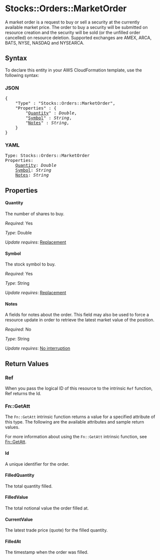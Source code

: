# Stocks::Orders::MarketOrder

A market order is a request to buy or sell a security at the currently available market price. The order to buy a security will be submitted on resource creation and the security will be sold (or the unfilled order cancelled) on resource deletion. Supported exchanges are AMEX, ARCA, BATS, NYSE, NASDAQ and NYSEARCA.

## Syntax

To declare this entity in your AWS CloudFormation template, use the following syntax:

### JSON

<pre>
{
    "Type" : "Stocks::Orders::MarketOrder",
    "Properties" : {
        "<a href="#quantity" title="Quantity">Quantity</a>" : <i>Double</i>,
        "<a href="#symbol" title="Symbol">Symbol</a>" : <i>String</i>,
        "<a href="#notes" title="Notes">Notes</a>" : <i>String</i>,
    }
}
</pre>

### YAML

<pre>
Type: Stocks::Orders::MarketOrder
Properties:
    <a href="#quantity" title="Quantity">Quantity</a>: <i>Double</i>
    <a href="#symbol" title="Symbol">Symbol</a>: <i>String</i>
    <a href="#notes" title="Notes">Notes</a>: <i>String</i>
</pre>

## Properties

#### Quantity

The number of shares to buy.

_Required_: Yes

_Type_: Double

_Update requires_: [Replacement](https://docs.aws.amazon.com/AWSCloudFormation/latest/UserGuide/using-cfn-updating-stacks-update-behaviors.html#update-replacement)

#### Symbol

The stock symbol to buy.

_Required_: Yes

_Type_: String

_Update requires_: [Replacement](https://docs.aws.amazon.com/AWSCloudFormation/latest/UserGuide/using-cfn-updating-stacks-update-behaviors.html#update-replacement)

#### Notes

A fields for notes about the order. This field may also be used to force a resource update in order to retrieve the latest market value of the position.

_Required_: No

_Type_: String

_Update requires_: [No interruption](https://docs.aws.amazon.com/AWSCloudFormation/latest/UserGuide/using-cfn-updating-stacks-update-behaviors.html#update-no-interrupt)

## Return Values

### Ref

When you pass the logical ID of this resource to the intrinsic `Ref` function, Ref returns the Id.

### Fn::GetAtt

The `Fn::GetAtt` intrinsic function returns a value for a specified attribute of this type. The following are the available attributes and sample return values.

For more information about using the `Fn::GetAtt` intrinsic function, see [Fn::GetAtt](https://docs.aws.amazon.com/AWSCloudFormation/latest/UserGuide/intrinsic-function-reference-getatt.html).

#### Id

A unique identifier for the order.

#### FilledQuantity

The total quantity filled.

#### FilledValue

The total notional value the order filled at.

#### CurrentValue

The latest trade price (quote) for the filled quantity.

#### FilledAt

The timestamp when the order was filled.

